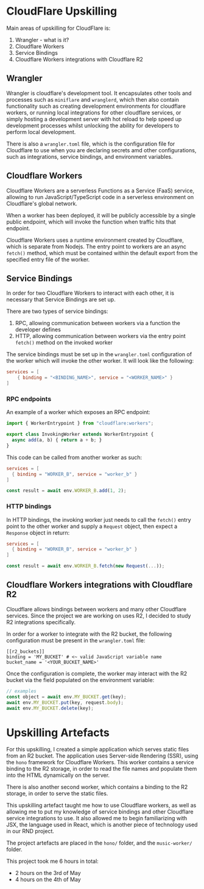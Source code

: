 # CloudFlare Upskilling

Main areas of upskilling for CloudFlare is:
1. Wrangler - what is it?
2. Cloudflare Workers
3. Service Bindings
4. Cloudflare Workers integrations with Cloudflare R2

## Wrangler

Wrangler is cloudflare's development tool. It encapsulates other tools and processes such as `miniflare` and `wranglerd`, which then also contain functionality such as creating development environments for cloudflare workers, or running local integrations for other cloudflare services, or simply hosting a development server with hot reload to help speed up development processes whilst unlocking the ability for developers to perform local development.

There is also a `wrangler.toml` file, which is the configuration file for Cloudflare to use when you are declaring secrets amd other configurations, such as integrations, service bindings, and environment variables.

## Cloudflare Workers

Cloudflare Workers are a serverless Functions as a Service (FaaS) service, allowing to run JavaScript/TypeScript code in a serverless environment on Cloudflare's global network.

When a worker has been deployed, it will be publicly accessible by a single public endpoint, which will invoke the function when traffic hits that endpoint.

Cloudflare Workers uses a runtime environment created by Cloudflare, which is separate from Nodejs. The entry point to workers are an async `fetch()` method, which must be contained within the default export from the specified entry file of the worker.

## Service Bindings

In order for two Cloudflare Workers to interact with each other, it is necessary that Service Bindings are set up. 

There are two types of service bindings:
1. RPC, allowing communication between workers via a function the developer defines
2. HTTP, allowing communication between workers via the entry point `fetch()` method on the invoked worker

The service bindings must be set up in the `wrangler.toml` configuration of the worker which will invoke the other worker. It will look like the following:

```toml
services = [
    { binding = "<BINDING_NAME>", service = "<WORKER_NAME>" }
]
```

### RPC endpoints

An example of a worker which exposes an RPC endpoint:

```js
import { WorkerEntrypoint } from "cloudflare:workers";

export class InvokingWorker extends WorkerEntrypoint {
  async add(a, b) { return a + b; }
}
```

This code can be called from another worker as such:

```toml
services = [
  { binding = "WORKER_B", service = "worker_b" }
]
```

```js
const result = await env.WORKER_B.add(1, 2);
```

### HTTP bindings

In HTTP bindings, the invoking worker just needs to call the `fetch()` entry point to the other worker and supply a `Request` object, then expect a `Response` object in return:

```toml
services = [
  { binding = "WORKER_B", service = "worker_b" }
]
```

```js
const result = await env.WORKER_B.fetch(new Request(...));
```

## Cloudflare Workers integrations with Cloudflare R2

Cloudflare allows bindings between workers and many other Cloudflare services. Since the project we are working on uses R2, I decided to study R2 integrations specifically.

In order for a worker to integrate with the R2 bucket, the following configuration must be present in the `wrangler.toml` file:

```
[[r2_buckets]]
binding = 'MY_BUCKET' # <~ valid JavaScript variable name
bucket_name = '<YOUR_BUCKET_NAME>'
```

Once the configuration is complete, the worker may interact with the R2 bucket via the field populated on the environment variable:

```js
// examples
const object = await env.MY_BUCKET.get(key);
await env.MY_BUCKET.put(key, request.body);
await env.MY_BUCKET.delete(key);
```

# Upskilling Artefacts

For this upskilling, I created a simple application which serves static files from an R2 bucket. The application uses Server-side Rendering (SSR), using the `hono` framework for Cloudflare Workers. This worker contains a service binding to the R2 storage, in order to read the file names and populate them into the HTML dynamically on the server.

There is also another second worker, which contains a binding to the R2 storage, in order to serve the static files.

This upskilling artefact taught me how to use Cloudflare workers, as well as allowing me to put my knowledge of service bindings and other Cloudflare service integrations to use. It also allowed me to begin familiarizing with JSX, the language used in React, which is another piece of technology used in our RND project.

The project artefacts are placed in the `hono/` folder, and the `music-worker/` folder.

This project took me 6 hours in total:
- 2 hours on the 3rd of May
- 4 hours on the 4th of May
